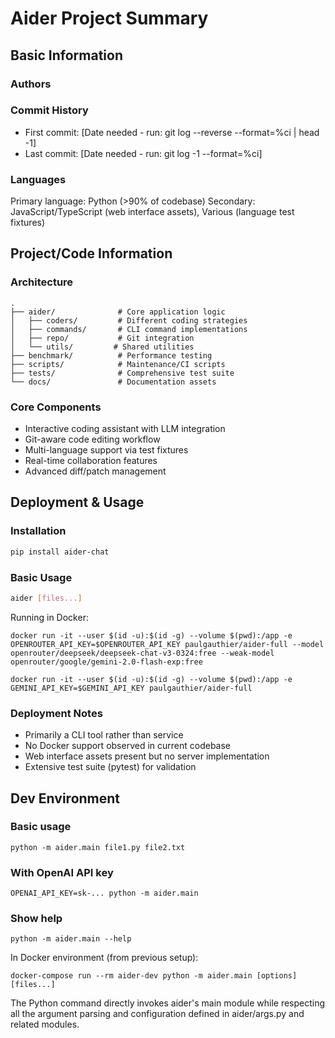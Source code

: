 # Aider Project Summary

## Basic Information

### Authors
<!-- To be filled from git history, run: -->
<!-- git shortlog -sn -->
<!-- git log --format='%aN' | sort -u -->

### Commit History
- First commit: [Date needed - run: git log --reverse --format=%ci | head -1]
- Last commit: [Date needed - run: git log -1 --format=%ci]

### Languages
<!-- To be filled from main codebase, run: -->
<!-- git ls-files | xargs -n1 git blame --line-porcelain | grep "^author " | sort | uniq -c | sort -nr -->
Primary language: Python (>90% of codebase)
Secondary: JavaScript/TypeScript (web interface assets), Various (language test fixtures)

## Project/Code Information

### Architecture
```
.
├── aider/              # Core application logic
│   ├── coders/         # Different coding strategies
│   ├── commands/       # CLI command implementations
│   ├── repo/           # Git integration
│   └── utils/         # Shared utilities
├── benchmark/          # Performance testing
├── scripts/            # Maintenance/CI scripts  
├── tests/              # Comprehensive test suite
└── docs/               # Documentation assets
```

### Core Components
- Interactive coding assistant with LLM integration
- Git-aware code editing workflow
- Multi-language support via test fixtures
- Real-time collaboration features
- Advanced diff/patch management

## Deployment & Usage

### Installation
```bash
pip install aider-chat
```

### Basic Usage
```bash
aider [files...]
```

Running in Docker:

```
docker run -it --user $(id -u):$(id -g) --volume $(pwd):/app -e OPENROUTER_API_KEY=$OPENROUTER_API_KEY paulgauthier/aider-full --model openrouter/deepseek/deepseek-chat-v3-0324:free --weak-model openrouter/google/gemini-2.0-flash-exp:free
```

```
docker run -it --user $(id -u):$(id -g) --volume $(pwd):/app -e GEMINI_API_KEY=$GEMINI_API_KEY paulgauthier/aider-full
```

### Deployment Notes
- Primarily a CLI tool rather than service
- No Docker support observed in current codebase
- Web interface assets present but no server implementation
- Extensive test suite (pytest) for validation

<!-- Add project-specific deployment details as needed -->


## Dev Environment

### Basic usage

```
python -m aider.main file1.py file2.txt
```

### With OpenAI API key

```
OPENAI_API_KEY=sk-... python -m aider.main
```

### Show help

```
python -m aider.main --help
```

In Docker environment (from previous setup):

```
docker-compose run --rm aider-dev python -m aider.main [options] [files...]
```

The Python command directly invokes aider's main module while respecting all the argument parsing and configuration defined in aider/args.py and related modules.
